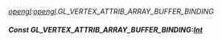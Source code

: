 _[opengl](../../modules/opengl/opengl-module.md):[opengl](../../modules/opengl/opengl-module.md).GL\_VERTEX\_ATTRIB\_ARRAY\_BUFFER\_BINDING_
##### Const GL\_VERTEX\_ATTRIB\_ARRAY\_BUFFER\_BINDING:[Int](../../modules/wonkey/wonkey-types-int.md)
